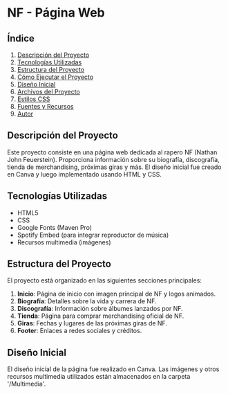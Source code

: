 # NF - Página Web

## Índice

1. [Descripción del Proyecto](#descripción-del-proyecto)
2. [Tecnologías Utilizadas](#tecnologías-utilizadas)
3. [Estructura del Proyecto](#estructura-del-proyecto)
4. [Cómo Ejecutar el Proyecto](#cómo-ejecutar-el-proyecto)
5. [Diseño Inicial](#diseño-inicial)
6. [Archivos del Proyecto](#archivos-del-proyecto)
7. [Estilos CSS](#estilos-css)
8. [Fuentes y Recursos](#fuentes-y-recursos)
9. [Autor](#autor)

## Descripción del Proyecto

Este proyecto consiste en una página web dedicada al rapero NF (Nathan John Feuerstein). Proporciona información sobre su biografía, discografía, tienda de merchandising, próximas giras y más. El diseño inicial fue creado en Canva y luego implementado usando HTML y CSS.

## Tecnologías Utilizadas

- HTML5
- CSS
- Google Fonts (Maven Pro)
- Spotify Embed (para integrar reproductor de música)
- Recursos multimedia (imágenes)

## Estructura del Proyecto

El proyecto está organizado en las siguientes secciones principales:

1. **Inicio**: Página de inicio con imagen principal de NF y logos animados.
2. **Biografía**: Detalles sobre la vida y carrera de NF.
3. **Discografía**: Información sobre álbumes lanzados por NF.
4. **Tienda**: Página para comprar merchandising oficial de NF.
5. **Giras**: Fechas y lugares de las próximas giras de NF.
6. **Footer**: Enlaces a redes sociales y créditos.

## Diseño Inicial

El diseño inicial de la página fue realizado en Canva. Las imágenes y otros recursos multimedia utilizados están almacenados en la carpeta '/Multimedia'.


